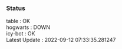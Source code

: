 ### Status


table : OK  
hogwarts : DOWN  
icy-bot : OK  
Latest Update : 2022-09-12 07:33:35.281247
